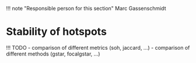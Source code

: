 !!! note "Responsible person for this section"
    Marc Gassenschmidt

# Stability of hotspots

!!! TODO
    - comparison of different metrics (soh, jaccard, ...)
    - comparison of different methods (gstar, focalgstar, ...)
